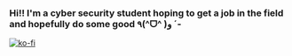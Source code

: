 ### Hi!! I'm a cyber security student hoping to get a job in the field and hopefully do some good ٩(^ᗜ^ )و ´-

[![ko-fi](https://ko-fi.com/img/githubbutton_sm.svg)](https://ko-fi.com/V7V81BL3DZ)
<!--
**cernoh/cernoh** is a ✨ _special_ ✨ repository because its `README.md` (this file) appears on your GitHub profile.

Here are some ideas to get you started:

- 🔭 I’m currently working on ...
- 🌱 I’m currently learning ...
- 👯 I’m looking to collaborate on ...
- 🤔 I’m looking for help with ...
- 💬 Ask me about ...
- 📫 How to reach me: ...
- 😄 Pronouns: ...
- ⚡ Fun fact: ...
-->
